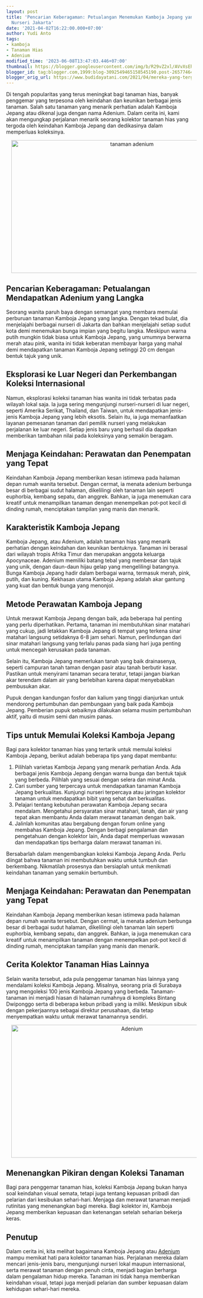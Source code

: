 ```yaml
---
layout: post
title: 'Pencarian Keberagaman: Petualangan Menemukan Kamboja Jepang yang Langka di
  Nurseri Jakarta'
date: '2021-04-02T16:22:00.000+07:00'
author: Yudi Anto
tags:
- kamboja
- Tanaman Hias
- Adenium
modified_time: '2023-06-08T13:47:03.446+07:00'
thumbnail: https://blogger.googleusercontent.com/img/b/R29vZ2xl/AVvXsEhBkn1f00PZ4PUZuKW6W0tvrqoq_mm54S1kOqSTw8u92CG5126zBCIoVahNyW5Mg9FNkg_1h_1E6MJOOxf15suFGHu4U9EEckFyW0GWpC0vk9bEd9kUMpQtW1pxybif-c6uVYWxkpoMl9uZs72qXiALV0XTtB-EKGwkYLpd3-rKSVMMO4G8-SR5EBfWmw/s72-w640-c-h360/httpswww.budidayatani.com202104mereka-yang-tergoda-kamboja-jepang.html.jpg
blogger_id: tag:blogger.com,1999:blog-3092549465158545190.post-265774641693107190
blogger_orig_url: https://www.budidayatani.com/2021/04/mereka-yang-tergoda-kamboja-jepang.html
---
```


<p>Di tengah popularitas yang terus meningkat bagi tanaman hias, banyak penggemar yang terpesona oleh keindahan dan keunikan berbagai jenis tanaman. Salah satu tanaman yang menarik perhatian adalah Kamboja Jepang atau dikenal juga dengan nama Adenium. Dalam cerita ini, kami akan mengungkap perjalanan menarik seorang kolektor tanaman hias yang tergoda oleh keindahan Kamboja Jepang dan dedikasinya dalam memperluas koleksinya.</p><div class="separator" style="clear: both; text-align: center;"><a href="https://blogger.googleusercontent.com/img/b/R29vZ2xl/AVvXsEhBkn1f00PZ4PUZuKW6W0tvrqoq_mm54S1kOqSTw8u92CG5126zBCIoVahNyW5Mg9FNkg_1h_1E6MJOOxf15suFGHu4U9EEckFyW0GWpC0vk9bEd9kUMpQtW1pxybif-c6uVYWxkpoMl9uZs72qXiALV0XTtB-EKGwkYLpd3-rKSVMMO4G8-SR5EBfWmw/s2133/httpswww.budidayatani.com202104mereka-yang-tergoda-kamboja-jepang.html.jpg" imageanchor="1" style="margin-left: 1em; margin-right: 1em;"><img alt="tanaman adenium" border="0" data-original-height="1200" data-original-width="2133" height="360" src="https://blogger.googleusercontent.com/img/b/R29vZ2xl/AVvXsEhBkn1f00PZ4PUZuKW6W0tvrqoq_mm54S1kOqSTw8u92CG5126zBCIoVahNyW5Mg9FNkg_1h_1E6MJOOxf15suFGHu4U9EEckFyW0GWpC0vk9bEd9kUMpQtW1pxybif-c6uVYWxkpoMl9uZs72qXiALV0XTtB-EKGwkYLpd3-rKSVMMO4G8-SR5EBfWmw/w640-h360/httpswww.budidayatani.com202104mereka-yang-tergoda-kamboja-jepang.html.jpg" width="640" /></a></div><h2>Pencarian Keberagaman: Petualangan Mendapatkan Adenium yang Langka</h2><p>Seorang wanita paruh baya dengan semangat yang membara memulai perburuan tanaman Kamboja Jepang yang langka. Dengan tekad bulat, dia menjelajahi berbagai nurseri di Jakarta dan bahkan menjelajahi setiap sudut kota demi menemukan bunga impian yang begitu langka. Meskipun warna putih mungkin tidak biasa untuk Kamboja Jepang, yang umumnya berwarna merah atau pink, wanita ini tidak keberatan membayar harga yang mahal demi mendapatkan tanaman Kamboja Jepang setinggi 20 cm dengan bentuk tajuk yang unik.</p><h2>Eksplorasi ke Luar Negeri dan Perkembangan Koleksi Internasional</h2><p>Namun, eksplorasi koleksi tanaman hias wanita ini tidak terbatas pada wilayah lokal saja. Ia juga sering mengunjungi nurseri-nurseri di luar negeri, seperti Amerika Serikat, Thailand, dan Taiwan, untuk mendapatkan jenis-jenis Kamboja Jepang yang lebih eksotis. Selain itu, ia juga memanfaatkan layanan pemesanan tanaman dari pemilik nurseri yang melakukan perjalanan ke luar negeri. Setiap jenis baru yang berhasil dia dapatkan memberikan tambahan nilai pada koleksinya yang semakin beragam.</p><h2>Menjaga Keindahan: Perawatan dan Penempatan yang Tepat</h2><p>Keindahan Kamboja Jepang memberikan kesan istimewa pada halaman depan rumah wanita tersebut. Dengan cermat, ia menata adenium berbunga besar di berbagai sudut halaman, dikelilingi oleh tanaman lain seperti euphorbia, kembang sepatu, dan anggrek. Bahkan, ia juga menemukan cara kreatif untuk menampilkan tanaman dengan menempelkan pot-pot kecil di dinding rumah, menciptakan tampilan yang manis dan menarik.</p><h2>Karakteristik Kamboja Jepang</h2><p>Kamboja Jepang, atau Adenium, adalah tanaman hias yang menarik perhatian dengan keindahan dan keunikan bentuknya. Tanaman ini berasal dari wilayah tropis Afrika Timur dan merupakan anggota keluarga Apocynaceae. Adenium memiliki batang tebal yang membesar dan tajuk yang unik, dengan daun-daun hijau gelap yang mengelilingi batangnya. Bunga Kamboja Jepang hadir dalam berbagai warna, termasuk merah, pink, putih, dan kuning. Kekhasan utama Kamboja Jepang adalah akar gantung yang kuat dan bentuk bunga yang menonjol.</p><h2>Metode Perawatan Kamboja Jepang</h2><p>Untuk merawat Kamboja Jepang dengan baik, ada beberapa hal penting yang perlu diperhatikan. Pertama, tanaman ini membutuhkan sinar matahari yang cukup, jadi letakkan Kamboja Jepang di tempat yang terkena sinar matahari langsung setidaknya 6-8 jam sehari. Namun, perlindungan dari sinar matahari langsung yang terlalu panas pada siang hari juga penting untuk mencegah kerusakan pada tanaman.</p><p>Selain itu, Kamboja Jepang memerlukan tanah yang baik drainasenya, seperti campuran tanah taman dengan pasir atau tanah berbutir kasar. Pastikan untuk menyirami tanaman secara teratur, tetapi jangan biarkan akar terendam dalam air yang berlebihan karena dapat menyebabkan pembusukan akar.</p><p>Pupuk dengan kandungan fosfor dan kalium yang tinggi dianjurkan untuk mendorong pertumbuhan dan pembungaan yang baik pada Kamboja Jepang. Pemberian pupuk sebaiknya dilakukan selama musim pertumbuhan aktif, yaitu di musim semi dan musim panas.</p><h2>Tips untuk Memulai Koleksi Kamboja Jepang</h2><p>Bagi para kolektor tanaman hias yang tertarik untuk memulai koleksi Kamboja Jepang, berikut adalah beberapa tips yang dapat membantu:</p><ol><li>Pilihlah varietas Kamboja Jepang yang menarik perhatian Anda. Ada berbagai jenis Kamboja Jepang dengan warna bunga dan bentuk tajuk yang berbeda. Pilihlah yang sesuai dengan selera dan minat Anda.</li><li>Cari sumber yang terpercaya untuk mendapatkan tanaman Kamboja Jepang berkualitas. Kunjungi nurseri terpercaya atau jaringan kolektor tanaman untuk mendapatkan bibit yang sehat dan berkualitas.</li><li>Pelajari tentang kebutuhan perawatan Kamboja Jepang secara mendalam. Mengetahui persyaratan sinar matahari, tanah, dan air yang tepat akan membantu Anda dalam merawat tanaman dengan baik.</li><li>Jalinlah komunitas atau bergabung dengan forum online yang membahas Kamboja Jepang. Dengan berbagi pengalaman dan pengetahuan dengan kolektor lain, Anda dapat memperluas wawasan dan mendapatkan tips berharga dalam merawat tanaman ini.</li></ol><p>Bersabarlah dalam mengembangkan koleksi Kamboja Jepang Anda. Perlu diingat bahwa tanaman ini membutuhkan waktu untuk tumbuh dan berkembang. Nikmatilah prosesnya dan bersiaplah untuk menikmati keindahan tanaman yang semakin bertumbuh.</p><h2>Menjaga Keindahan: Perawatan dan Penempatan yang Tepat</h2><p>Keindahan Kamboja Jepang memberikan kesan istimewa pada halaman depan rumah wanita tersebut. Dengan cermat, ia menata adenium berbunga besar di berbagai sudut halaman, dikelilingi oleh tanaman lain seperti euphorbia, kembang sepatu, dan anggrek. Bahkan, ia juga menemukan cara kreatif untuk menampilkan tanaman dengan menempelkan pot-pot kecil di dinding rumah, menciptakan tampilan yang manis dan menarik.</p><h2>Cerita Kolektor Tanaman Hias Lainnya</h2><p>Selain wanita tersebut, ada pula penggemar tanaman hias lainnya yang mendalami koleksi Kamboja Jepang. Misalnya, seorang pria di Surabaya yang mengoleksi 100 jenis Kamboja Jepang yang berbeda. Tanaman-tanaman ini menjadi hiasan di halaman rumahnya di kompleks Bintang Dwiponggo serta di beberapa kebun pribadi yang ia miliki. Meskipun sibuk dengan pekerjaannya sebagai direktur perusahaan, dia tetap menyempatkan waktu untuk merawat tanamannya sendiri.</p><div class="separator" style="clear: both; text-align: center;"><a href="https://blogger.googleusercontent.com/img/b/R29vZ2xl/AVvXsEiuNl0XDM12gQ54qz9BwEepJPdQz0KkGqYsSatgk6ONr4giQXT1VlN-KKbu4HmqoElpRjkprxlC2pEZJgfvH8jZPRLpSxrK9caKhtFChvGfRavrRmOtoVZ-WkTpPZcYUjFrlq0_UlwIw75iWfMYs1cFpqqdYjbH5Vhywd4kABQWo9eyUXA9SoSbhK_QAw/s2133/Adenium.jpg" imageanchor="1" style="margin-left: 1em; margin-right: 1em;"><img alt="Adenium" border="0" data-original-height="1200" data-original-width="2133" height="360" src="https://blogger.googleusercontent.com/img/b/R29vZ2xl/AVvXsEiuNl0XDM12gQ54qz9BwEepJPdQz0KkGqYsSatgk6ONr4giQXT1VlN-KKbu4HmqoElpRjkprxlC2pEZJgfvH8jZPRLpSxrK9caKhtFChvGfRavrRmOtoVZ-WkTpPZcYUjFrlq0_UlwIw75iWfMYs1cFpqqdYjbH5Vhywd4kABQWo9eyUXA9SoSbhK_QAw/w640-h360/Adenium.jpg" width="640" /></a></div><h2>Menenangkan Pikiran dengan Koleksi Tanaman</h2><p>Bagi para penggemar tanaman hias, koleksi Kamboja Jepang bukan hanya soal keindahan visual semata, tetapi juga tentang kepuasan pribadi dan pelarian dari kesibukan sehari-hari. Menjaga dan merawat tanaman menjadi rutinitas yang menenangkan bagi mereka. Bagi kolektor ini, Kamboja Jepang memberikan kepuasan dan ketenangan setelah seharian bekerja keras.</p><h2>Penutup</h2><p>Dalam cerita ini, kita melihat bagaimana Kamboja Jepang atau <a href="https://www.budidayatani.com/search/label/Adenium">Adenium</a> mampu memikat hati para kolektor tanaman hias. Perjalanan mereka dalam mencari jenis-jenis baru, mengunjungi nurseri lokal maupun internasional, serta merawat tanaman dengan penuh cinta, menjadi bagian berharga dalam pengalaman hidup mereka. Tanaman ini tidak hanya memberikan keindahan visual, tetapi juga menjadi pelarian dan sumber kepuasan dalam kehidupan sehari-hari mereka.</p>